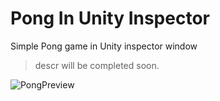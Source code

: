 # Pong In Unity Inspector
 Simple Pong game in Unity inspector window

> descr will be completed soon.

![PongPreview](https://user-images.githubusercontent.com/45229231/133517893-34347ce2-0229-4bc3-bdc2-09ff54d8c696.jpg)
